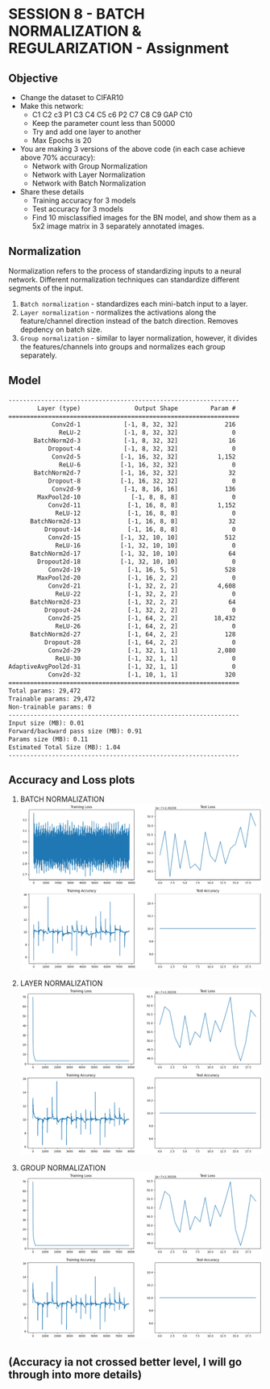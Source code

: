 # SESSION 8 - BATCH NORMALIZATION & REGULARIZATION - Assignment

## Objective
- Change the dataset to CIFAR10
- Make this network:
  - C1 C2 c3 P1 C3 C4 C5 c6 P2 C7 C8 C9 GAP C10
  - Keep the parameter count less than 50000
  - Try and add one layer to another
  - Max Epochs is 20
- You are making 3 versions of the above code (in each case achieve above 70% accuracy):
  - Network with Group Normalization
  - Network with Layer Normalization
  - Network with Batch Normalization
- Share these details
  - Training accuracy for 3 models
  - Test accuracy for 3 models
  - Find 10 misclassified images for the BN model, and show them as a 5x2 image matrix in 3 separately annotated images.

## Normalization
Normalization refers to the process of standardizing inputs to a neural network. Different normalization techniques can standardize different segments of the input.

1. `Batch normalization` - standardizes each mini-batch input to a layer.
2. `Layer normalization` - normalizes the activations along the feature/channel direction instead of the batch direction. Removes depdency on batch size.
3. `Group normalization` - similar to layer normalization, however, it divides the features/channels into groups and normalizes each group separately.

## Model
```
----------------------------------------------------------------
        Layer (type)               Output Shape         Param #
================================================================
            Conv2d-1            [-1, 8, 32, 32]             216
              ReLU-2            [-1, 8, 32, 32]               0
       BatchNorm2d-3            [-1, 8, 32, 32]              16
           Dropout-4            [-1, 8, 32, 32]               0
            Conv2d-5           [-1, 16, 32, 32]           1,152
              ReLU-6           [-1, 16, 32, 32]               0
       BatchNorm2d-7           [-1, 16, 32, 32]              32
           Dropout-8           [-1, 16, 32, 32]               0
            Conv2d-9            [-1, 8, 16, 16]             136
        MaxPool2d-10              [-1, 8, 8, 8]               0
           Conv2d-11             [-1, 16, 8, 8]           1,152
             ReLU-12             [-1, 16, 8, 8]               0
      BatchNorm2d-13             [-1, 16, 8, 8]              32
          Dropout-14             [-1, 16, 8, 8]               0
           Conv2d-15           [-1, 32, 10, 10]             512
             ReLU-16           [-1, 32, 10, 10]               0
      BatchNorm2d-17           [-1, 32, 10, 10]              64
        Dropout2d-18           [-1, 32, 10, 10]               0
           Conv2d-19             [-1, 16, 5, 5]             528
        MaxPool2d-20             [-1, 16, 2, 2]               0
           Conv2d-21             [-1, 32, 2, 2]           4,608
             ReLU-22             [-1, 32, 2, 2]               0
      BatchNorm2d-23             [-1, 32, 2, 2]              64
          Dropout-24             [-1, 32, 2, 2]               0
           Conv2d-25             [-1, 64, 2, 2]          18,432
             ReLU-26             [-1, 64, 2, 2]               0
      BatchNorm2d-27             [-1, 64, 2, 2]             128
          Dropout-28             [-1, 64, 2, 2]               0
           Conv2d-29             [-1, 32, 1, 1]           2,080
             ReLU-30             [-1, 32, 1, 1]               0
AdaptiveAvgPool2d-31             [-1, 32, 1, 1]               0
           Conv2d-32             [-1, 10, 1, 1]             320
================================================================
Total params: 29,472
Trainable params: 29,472
Non-trainable params: 0
----------------------------------------------------------------
Input size (MB): 0.01
Forward/backward pass size (MB): 0.91
Params size (MB): 0.11
Estimated Total Size (MB): 1.04
----------------------------------------------------------------
```

## Accuracy and Loss plots
1. BATCH NORMALIZATION
![alt text](https://github.com/yuvaraj-venkataswamy/ERA-V1/blob/main/images/BN.png)
   
2. LAYER NORMALIZATION
![alt text](https://github.com/yuvaraj-venkataswamy/ERA-V1/blob/main/images/LN.png)
   
3. GROUP NORMALIZATION
![alt text](https://github.com/yuvaraj-venkataswamy/ERA-V1/blob/main/images/LN.png)

## (Accuracy ia not crossed better level, I will go through into more details)
